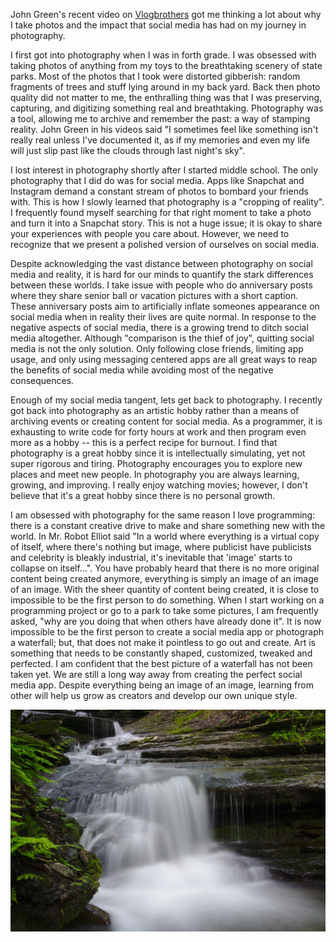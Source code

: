 John Green's recent video on
[Vlogbrothers](https://www.youtube.com/vlogbrothers) got me thinking a
lot about why I take photos and the impact that social media has had
on my journey in photography.    

<youtube src="8gdJiNqP35k" />

I first got into photography when I was in forth grade. I was obsessed
with taking photos of anything from my toys to the breathtaking
scenery of state parks. Most of the photos that I took were distorted
gibberish: random fragments of trees and stuff lying around in my back
yard. Back then photo quality did not matter to me, the enthralling
thing was that I was preserving, capturing, and digitizing something
real and breathtaking. Photography was a tool, allowing me to archive
and remember the past: a way of stamping reality. John Green in his
videos said "I sometimes feel like something isn't really real unless
I've documented it, as if my memories and even my life will just slip
past like the clouds through last night's sky".      

I lost interest in photography shortly after I started middle school.
The only photography that I did do was for social media. Apps like
Snapchat and Instagram demand a constant stream of photos to bombard
your friends with. This is how I slowly learned that photography is a
"cropping of reality". I frequently found myself searching for that
right moment to take a photo and turn it into a Snapchat story. This
is not a huge issue; it is okay to share your experiences with people
you care about. However, we need to recognize that we present a
polished version of ourselves on social media.    

Despite acknowledging the vast distance between photography on social
media and reality, it is hard for our minds to quantify the stark
differences between these worlds. I take issue with people who do
anniversary posts where they share senior ball or vacation pictures
with a short caption. These anniversary posts aim to artificially
inflate someones appearance on social media when in reality their
lives are quite normal. In response to the negative aspects of social
media, there is a growing trend to ditch social media altogether.
Although "comparison is the thief of joy", quitting social media is
not the only solution. Only following close friends, limiting app
usage, and only using messaging centered apps are all great ways to
reap the benefits of social media while avoiding most of the negative
consequences.     

Enough of my social media tangent, lets get back to photography. I
recently got back into photography as an artistic hobby rather than a
means of archiving events or creating content for social media. As a
programmer, it is exhausting to write code for forty hours at work and
then program even more as a hobby -- this is a perfect recipe for
burnout. I find that photography is a great hobby since it is
intellectually simulating, yet not super rigorous and tiring.
Photography encourages you to explore new places and meet new people.
In photography you are always learning, growing, and improving. I
really enjoy watching movies; however, I don't believe that it's a
great hobby since there is no personal growth.  

I am obsessed with photography for the same reason I love programming:
there is a constant creative drive to make and share something new
with the world. In Mr. Robot Elliot said "In a world where everything
is a virtual copy of itself, where there's nothing but image, where
publicist have publicists and celebrity is bleakly industrial, it's
inevitable that 'image' starts to collapse on itself...". You have
probably heard that there is no more original content being created
anymore, everything is simply an image of an image of an image. With
the sheer quantity of content being created, it is close to impossible
to be the first person to do something. When I start working on a
programming project or go to a park to take some pictures, I am
frequently asked, "why are you doing that when others have already
done it". It is now impossible to be the first person to create a
social media app or photograph a waterfall; but, that does not make it
pointless to go out and create. Art is something that needs to be
constantly shaped, customized, tweaked and perfected. I am confident
that the best picture of a waterfall has not been taken yet. We are
still a long way away from creating the perfect social media app.
Despite everything being an image of an image, learning from other
will help us grow as creators and develop our own unique style.

![Pixley Falls](media/pixleyFalls.jpg) 

